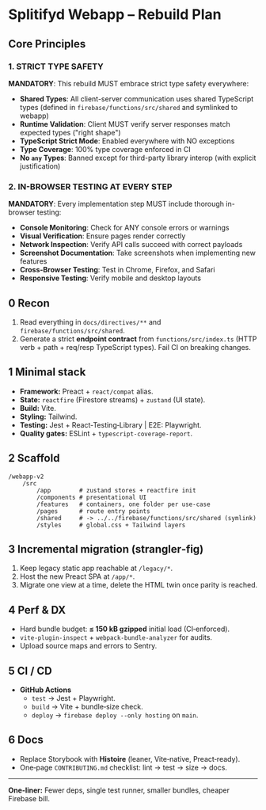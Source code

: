 # Splitifyd Webapp – Rebuild Plan

## Core Principles

### 1. STRICT TYPE SAFETY

**MANDATORY**: This rebuild MUST embrace strict type safety everywhere:
- **Shared Types**: All client-server communication uses shared TypeScript types (defined in `firebase/functions/src/shared` and symlinked to webapp)
- **Runtime Validation**: Client MUST verify server responses match expected types ("right shape")
- **TypeScript Strict Mode**: Enabled everywhere with NO exceptions
- **Type Coverage**: 100% type coverage enforced in CI
- **No `any` Types**: Banned except for third-party library interop (with explicit justification)

### 2. IN-BROWSER TESTING AT EVERY STEP

**MANDATORY**: Every implementation step MUST include thorough in-browser testing:
- **Console Monitoring**: Check for ANY console errors or warnings
- **Visual Verification**: Ensure pages render correctly
- **Network Inspection**: Verify API calls succeed with correct payloads
- **Screenshot Documentation**: Take screenshots when implementing new features
- **Cross-Browser Testing**: Test in Chrome, Firefox, and Safari
- **Responsive Testing**: Verify mobile and desktop layouts

## 0  Recon

1. Read everything in `docs/directives/**` and `firebase/functions/src/shared`.
2. Generate a strict **endpoint contract** from `functions/src/index.ts` (HTTP verb + path + req/resp TypeScript types). Fail CI on breaking changes.

## 1  Minimal stack

- **Framework:** Preact + `react/compat` alias.
- **State:** `reactfire` (Firestore streams) + `zustand` (UI state).
- **Build:** Vite.
- **Styling:** Tailwind.
- **Testing:** Jest + React‑Testing‑Library    |  E2E: Playwright.
- **Quality gates:** ESLint + `typescript-coverage-report`.

## 2  Scaffold

```text
/webapp‑v2
    /src
        /app        # zustand stores + reactfire init
        /components # presentational UI
        /features   # containers, one folder per use‑case
        /pages      # route entry points
        /shared     # -> ../../firebase/functions/src/shared (symlink)
        /styles     # global.css + Tailwind layers
```

## 3  Incremental migration (strangler‑fig)

1. Keep legacy static app reachable at `/legacy/*`.
2. Host the new Preact SPA at `/app/*`.
3. Migrate one view at a time, delete the HTML twin once parity is reached.

## 4  Perf & DX

- Hard bundle budget: **≤ 150 kB gzipped** initial load (CI‑enforced).
- `vite-plugin-inspect` + `webpack‑bundle‑analyzer` for audits.
- Upload source maps and errors to Sentry.

## 5  CI / CD

- **GitHub Actions**
    - `test`   → Jest + Playwright.
    - `build`  → Vite + bundle‑size check.
    - `deploy` → `firebase deploy --only hosting` on `main`.

## 6  Docs

- Replace Storybook with **Histoire** (leaner, Vite‑native, Preact‑ready).
- One‑page `CONTRIBUTING.md` checklist: lint → test → size → docs.

---

**One‑liner:** Fewer deps, single test runner, smaller bundles, cheaper Firebase bill.
